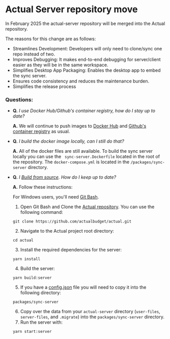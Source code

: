 # Actual Server repository move

In February 2025 the actual-server repository will be merged into the Actual repository.

The reasons for this change are as follows:

- Streamlines Development: Developers will only need to clone/sync one repo instead of two.
- Improves Debugging: It makes end-to-end debugging for server/client easier as they will be in the same workspace.
- Simplifies Desktop App Packaging: Enables the desktop app to embed the sync server.
- Ensures code consistency and reduces the maintenance burden.
- Simplifies the release process

### Questions:

- **Q.** _I use Docker Hub/Github's container registry, how do I stay up to date?_

  **A.** We will continue to push images to [Docker Hub](https://hub.docker.com/r/actualbudget/actual-server) and [Github's container registry](https://ghcr.io/actualbudget/actual) as usual.


- **Q.** _I build the docker image locally, can I still do that?_

  **A.** All of the docker files are still available. To build the sync server locally you can use the ``` sync-server.Dockerfile``` located in the root of the repository.  The ``` docker-compose.yml ``` is located in the ```/packages/sync-server``` directory.


- **Q.** _I [Build from source](https://actualbudget.org/docs/install/build-from-source). How do I keep up to date?_

  **A.** Follow these instructions:
  
  For Windows users, you'll need [Git Bash](https://git-scm.com/download).

  1. Open Git Bash and Clone the [Actual repository](https://github.com/actualbudget/actual). You can use the following command:
  ```
  git clone https://github.com/actualbudget/actual.git
  ```
  2. Navigate to the Actual project root directory:
  ```
  cd actual
  ```
  3. Install the required dependencies for the server:
  ```
  yarn install
  ```
  4. Build the server:
  ```
  yarn build:server
  ```
  5. If you have a [config.json](https://actualbudget.com/docs/config/) file you will need to copy it into the following directory:
  ```
  packages/sync-server
  ```
  6. Copy over the data from your `actual-server` directory (`user-files`, `server-files`, and `.migrate`) into the `packages/sync-server` directory.
  7. Run the server with:
  ```
  yarn start:server
  ```

